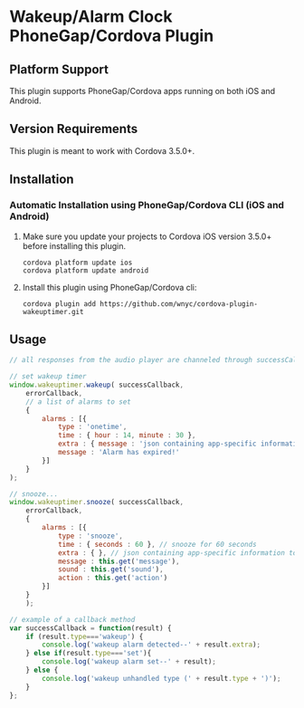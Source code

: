 # Wakeup/Alarm Clock PhoneGap/Cordova Plugin

## Platform Support

This plugin supports PhoneGap/Cordova apps running on both iOS and Android.

## Version Requirements

This plugin is meant to work with Cordova 3.5.0+.

## Installation

### Automatic Installation using PhoneGap/Cordova CLI (iOS and Android)

1) Make sure you update your projects to Cordova iOS version 3.5.0+ before installing this plugin.

    ```terminal
    cordova platform update ios
    cordova platform update android
    ```

2) Install this plugin using PhoneGap/Cordova cli:

    ```terminal
    cordova plugin add https://github.com/wnyc/cordova-plugin-wakeuptimer.git
    ```

## Usage

```javascript
// all responses from the audio player are channeled through successCallback and errorCallback

// set wakeup timer
window.wakeuptimer.wakeup( successCallback,  
    errorCallback,
    // a list of alarms to set
    {
        alarms : [{
            type : 'onetime',
            time : { hour : 14, minute : 30 },
            extra : { message : 'json containing app-specific information to be posted when alarm triggers' },
            message : 'Alarm has expired!'
        }]
    }
);

// snooze...
window.wakeuptimer.snooze( successCallback,
    errorCallback,
    {
        alarms : [{
            type : 'snooze',
            time : { seconds : 60 }, // snooze for 60 seconds
            extra : { }, // json containing app-specific information to be posted when alarm triggers
            message : this.get('message'),
            sound : this.get('sound'),
            action : this.get('action')
        }]
    }
    );

// example of a callback method
var successCallback = function(result) {
    if (result.type==='wakeup') {
        console.log('wakeup alarm detected--' + result.extra);
    } else if(result.type==='set'){
        console.log('wakeup alarm set--' + result);
    } else {
        console.log('wakeup unhandled type (' + result.type + ')');
    }
};
```